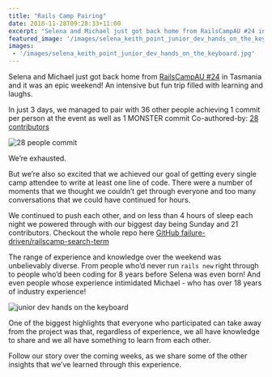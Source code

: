 ```yaml
---
title: "Rails Camp Pairing"
date: 2018-11-28T09:28:33+11:00
excerpt: "Selena and Michael just got back home from RailsCampAU #24 in Tasmania and it was an epic weekend!  An intensive but fun trip filled with learning and laughs."
featured_image: '/images/selena_keith_point_junior_dev_hands_on_the_keyboard.jpg'
images:
 - '/images/selena_keith_point_junior_dev_hands_on_the_keyboard.jpg'
---
```


Selena and Michael just got back home from [RailsCampAU #24](https://railscamp24.wordpress.com/) in Tasmania and it was an epic weekend!  An intensive but fun trip filled with learning and laughs.

In just 3 days, we managed to pair with 36 other people achieving 1 commit per person at the event as well as 1 MONSTER commit Co-authored-by: [28 contributors](https://github.com/failure-driven/railscamp-search-term/commit/479aa0dfbe640d6cd59aad95c689c7936db27fe8)

![28 people commit](/images/28_people_commit.gif)

We’re exhausted.

But we’re also so excited that we achieved our goal of getting every single camp attendee to write at least one line of code. There were a number of moments that we thought we couldn’t get through everyone and too many conversations that we could have continued for hours.

We continued to push each other, and on less than 4 hours of sleep each night we powered through with our biggest day being Sunday and 21 contributors. Checkout the whole repo here [GitHub failure-driven/railscamp-search-term](https://github.com/failure-driven/railscamp-search-term)

The range of experience and knowledge over the weekend was unbelievably diverse. From people who’d never run `rails new` right through to people who’d been coding for 8 years before Selena was even born! And even people whose experience intimidated Michael - who has over 18 years of industry experience!

![junior dev hands on the keyboard](/images/selena_keith_point_junior_dev_hands_on_the_keyboard.jpg)

One of the biggest highlights that everyone who participated can take away from the project was that, regardless of experience, we all have knowledge to share and we all have something to learn from each other.

Follow our story over the coming weeks, as we share some of the other insights that we’ve learned through this experience.
